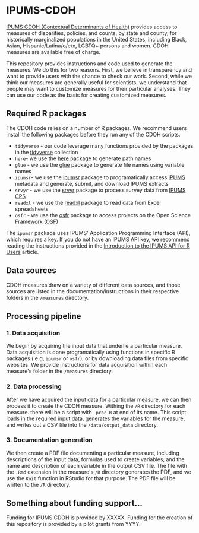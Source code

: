 # IPUMS-CDOH
[IPUMS CDOH (Contextual Determinants of Health)](https://cdoh.ipums.org/) provides access to measures of disparities, policies, and counts, by state and county, for historically marginalized populations in the United States, including Black, Asian, Hispanic/Latina/o/e/x, LGBTQ+ persons and women. CDOH measures are available free of charge.

This repository provides instructions and code used to generate the measures. We do this for two reasons. First, we believe in transparency and want to provide users with the chance to check our work. Second, while we think our measures are generally useful for scientists, we understand that people may want to customize measures for their particular analyses. They can use our code as the basis for creating customized measures. 

## Required R packages
The CDOH code relies on a number of R packages. We recommend users install the following packages before they run any of the CDOH scripts.

* `tidyverse` - our code leverage many functions provided by the packages in the [tidyverse](https://www.tidyverse.org/) collection  
* `here`- we use the [here](https://here.r-lib.org/) package to generate path names 
* `glue` - we use the [glue](https://glue.tidyverse.org/) package to generate file names using variable names
* `ipumsr`- we use the [ipumsr](https://tech.popdata.org/ipumsr/) package to programatically access [IPUMS](https://www.ipums.org/) metadata and generate, submit, and download IPUMS extracts
* `srvyr` - we use the [srvyr](https://github.com/gergness/srvyr/) package to process survey data from [IPUMS CPS](https://cps.ipums.org/cps/)
* `readxl` - we use the [readxl](https://readxl.tidyverse.org/) package to read data from Excel spreadsheets
* `osfr` - we use the [osfr](https://docs.ropensci.org/osfr/) package to access projects on the Open Science Framework ([OSF](https://osf.io/)) 

The `ipumsr` package uses IPUMS' Application Programming Interface (API), which requires a key. If you do not have an IPUMS API key, we recommend reading the instructions provided in the [Introduction to the IPUMS API for R Users](https://tech.popdata.org/ipumsr/articles/ipums-api.html) article.

## Data sources
CDOH measures draw on a variety of different data sources, and those sources are listed in the documentation/instructions in their respective folders in the `/measures` directory. 

## Processing pipeline
### 1. Data acquisition
We begin by acquiring the input data that underlie a particular measure. Data acquisition is done programatically using functions in specific R packages (.e.g, `ipumsr` or `osfr`), or by downloading data files from specific websites. We provide instructions for data acquisition within each measure's folder in the `/measures` directory. 

### 2. Data processing
After we have acquired the input data for a particular measure, we can then process it to create the CDOH measure. Withing the `/R` directory for each measure. there will be a script with `_proc.R` at end of its name. This script loads in the required input data, generates the variables for the measure, and writes out a CSV file into the `/data/output_data` directory. 

### 3. Documentation generation
We then create a PDF file documenting a particular measure, including descriptions of the input data, formulas used to create variables, and the name and description of each variable in the output CSV file. The file with the `.Rmd` extension in the measure's `/R` directory generates the PDF, and we use the `Knit` function in RStudio for that purpose. The PDF file will be written to the `/R` directory.

## Something about funding support...
Funding for IPUMS CDOH is provided by XXXXX. Funding for the creation of this repository is provided by a pilot grants from YYYY.

